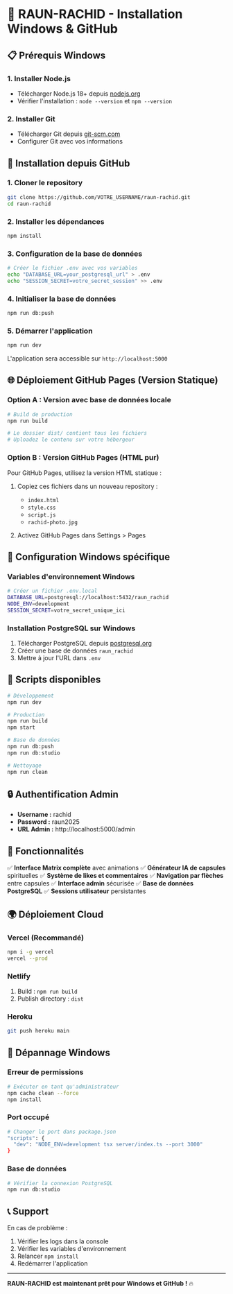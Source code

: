 # 🚀 RAUN-RACHID - Installation Windows & GitHub

## 📋 Prérequis Windows

### 1. Installer Node.js
- Télécharger Node.js 18+ depuis [nodejs.org](https://nodejs.org/)
- Vérifier l'installation : `node --version` et `npm --version`

### 2. Installer Git
- Télécharger Git depuis [git-scm.com](https://git-scm.com/)
- Configurer Git avec vos informations

## 🔄 Installation depuis GitHub

### 1. Cloner le repository
```bash
git clone https://github.com/VOTRE_USERNAME/raun-rachid.git
cd raun-rachid
```

### 2. Installer les dépendances
```bash
npm install
```

### 3. Configuration de la base de données
```bash
# Créer le fichier .env avec vos variables
echo "DATABASE_URL=your_postgresql_url" > .env
echo "SESSION_SECRET=votre_secret_session" >> .env
```

### 4. Initialiser la base de données
```bash
npm run db:push
```

### 5. Démarrer l'application
```bash
npm run dev
```

L'application sera accessible sur `http://localhost:5000`

## 🌐 Déploiement GitHub Pages (Version Statique)

### Option A : Version avec base de données locale
```bash
# Build de production
npm run build

# Le dossier dist/ contient tous les fichiers
# Uploadez le contenu sur votre hébergeur
```

### Option B : Version GitHub Pages (HTML pur)
Pour GitHub Pages, utilisez la version HTML statique :

1. Copiez ces fichiers dans un nouveau repository :
   - `index.html`
   - `style.css` 
   - `script.js`
   - `rachid-photo.jpg`

2. Activez GitHub Pages dans Settings > Pages

## 🔧 Configuration Windows spécifique

### Variables d'environnement Windows
```bash
# Créer un fichier .env.local
DATABASE_URL=postgresql://localhost:5432/raun_rachid
NODE_ENV=development
SESSION_SECRET=votre_secret_unique_ici
```

### Installation PostgreSQL sur Windows
1. Télécharger PostgreSQL depuis [postgresql.org](https://www.postgresql.org/download/windows/)
2. Créer une base de données `raun_rachid`
3. Mettre à jour l'URL dans `.env`

## 🚀 Scripts disponibles

```bash
# Développement
npm run dev

# Production
npm run build
npm start

# Base de données
npm run db:push
npm run db:studio

# Nettoyage
npm run clean
```

## 🔒 Authentification Admin

- **Username :** rachid
- **Password :** raun2025
- **URL Admin :** http://localhost:5000/admin

## 📱 Fonctionnalités

✅ **Interface Matrix complète** avec animations
✅ **Générateur IA de capsules** spirituelles 
✅ **Système de likes et commentaires**
✅ **Navigation par flèches** entre capsules
✅ **Interface admin** sécurisée
✅ **Base de données PostgreSQL**
✅ **Sessions utilisateur** persistantes

## 🌍 Déploiement Cloud

### Vercel (Recommandé)
```bash
npm i -g vercel
vercel --prod
```

### Netlify
1. Build : `npm run build`
2. Publish directory : `dist`

### Heroku
```bash
git push heroku main
```

## 🔧 Dépannage Windows

### Erreur de permissions
```bash
# Exécuter en tant qu'administrateur
npm cache clean --force
npm install
```

### Port occupé
```bash
# Changer le port dans package.json
"scripts": {
  "dev": "NODE_ENV=development tsx server/index.ts --port 3000"
}
```

### Base de données
```bash
# Vérifier la connexion PostgreSQL
npm run db:studio
```

## 📞 Support

En cas de problème :
1. Vérifier les logs dans la console
2. Vérifier les variables d'environnement
3. Relancer `npm install`
4. Redémarrer l'application

---

**RAUN-RACHID est maintenant prêt pour Windows et GitHub !** 🔥